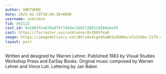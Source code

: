 ```yaml
---
author: UNKTUKNO
date: 2025-02-19T10:44:30+0000
username: unktukno
fid: 442122
cast_id: 0x2885fea629a9f4f7d4dac1b01728011928da4a39
cast: https://farcaster.xyz/unktukno/0x2885fea6
image: https://imagedelivery.net/BXluQx4ige9GuW0Ia56BHw/a7a2188e-21f9-4bd8-ab61-da04d6b3c000/original
layout: post
---
```


Written and designed by Warren Lehrer. Published 1983 by Visual Studies Workshop Press and EarSay Books. Original music composed by Warren Lehrer and Vince Luti. Lettering by Jan Baker.

<img src='https://imagedelivery.net/BXluQx4ige9GuW0Ia56BHw/a7a2188e-21f9-4bd8-ab61-da04d6b3c000/original' alt='' referrerpolicy='no-referrer'/>
